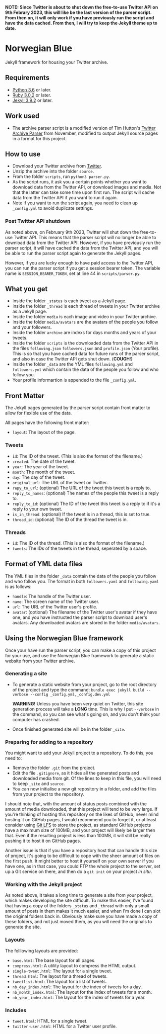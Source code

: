 **NOTE: Since Twitter is about to shut down the free-to-use Twitter API on 9th Febrary 2023, this will like be the last version of the parser script. From then on, it will only work if you have previously run the script and have the data cached. From then, I will try to keep the Jekyll theme up to date.**

# Norwegian Blue

Jekyll framework for housing your Twitter archive.

## Requirements

* [Python 3.6](https://www.python.org) or later.
* [Ruby 3.0.2](https://www.ruby-lang.org/en/) or later.
* [Jekyll 3.9.2](https://jekyllrb.com/news/2022/03/27/jekyll-3-9-2-released/) or later.

## Work used

* The archive parser script is a modified version of Tim Hutton's [Twitter Archive Parser](https://github.com/timhutton/twitter-archive-parser) from November, modified to output Jekyll source pages in a format for this project.

## How to use

* Download your Twitter archive from [Twitter](https://twitter.com/settings/your_twitter_data).
* Unzip the archive into the folder `source`.
* From the folder `scripts`, run `python3 parser.py`.
* As the script runs, it ask you a certain points whether you want to download data from the Twitter API, or download images and media. Not that the latter can take some time upon first run. The script will cache data from the Twitter API if you want to run it again.
* Note if you want to run the script again, you need to clean up `_config.yml` to avoid duplicate settings.

### Post Twitter API shutdown
As noted above, on February 9th 2023, Twitter will shut down the free-to-use Twitter API. This means that the parser script will no longer be able to download data from the Twitter API. However, if you have previously run the parser script, it will have cached the data from the Twitter API, and you will be able to run the parser script again to generate the Jekyll pages.

However, if you are lucky enough to have paid access to the Twitter API, you can run the parser script if you get a session bearer token. The variable name is `SESSION_BEARER_TOKEN`, set at line 44 in `scripts/parser.py`.

## What you get

* Inside the folder `_status` is each tweet as a Jekyll page.
* Inside the folder `_thread` is each thread of tweets in your Twitter archive as a Jekyll page.
* Inside the folder `media` is each image and video in your Twitter archive.
* Inside the folder `media/avatars` are the avatars of the people you follow and your followers.
* Inside the folder `archive` are indexs for days months and years of your tweets.
* Inside the folder `scripts` is the downloaded data from the Twitter API in the files `following.json`  `followers.json` and `profile.json` (Your profile). This is so that you have cached data for future runs of the parser script, and also in case the Twitter API gets shut down. (**COUGH**!)
* Inside the folder `_data` are the YML files `following.yml` and `followers.yml` which contain the data of the people you follow and who follow you.
* Your profile informartion is appended to the file `_config.yml`.

## Front Matter

The Jekyll pages generated by the parser script contain front matter to allow for flexible use of the data.

All pages have the following front matter:

* `layout`: The layout of the page.

### Tweets

* `id`: The ID of the tweet. (This is also the format of the filename.)
* `created`: The date of the tweet.
* `year`: The year of the tweet.
* `month`: The month of the tweet.
* `day`: The day of the tweet.
* `original_url`: The URL of the tweet on Twitter.
* `repy_to_url`: (optional) The URL of the tweet this tweet is a reply to.
* `reply_to_names`: (optional) The names of the people this tweet is a reply to.
* `reply_to_id`: (optional) The ID of the tweet this tweet is a reply to if it's a reply to your own tweet.
* `is_in_thread`: (optional) If the tweet is in a thread, this is set to true.
* `thread_id`: (optional) The ID of the thread the tweet is in.

### Threads

* `id`: The ID of the thread. (This is also the format of the filename.)
* `tweets`: The IDs of the tweets in the thread, seperated by a space.

## Format of YML data files

The YML files in the folder `_data` contain the data of the people you follow and who follow you. The format in both `followers.yaml` and `following.yaml` is as follows:

* `handle`: The handle of the Twitter user.
* `name`: The screen name of the Twitter user.
* `url`: The URL of the Twitter user's profile.
* `avatar`: (optional) The filename of the Twitter user's avatar if they have one, and you have instructed the parser script to download user's avatars. Any downloaded avatars are stored in the folder `media/avatars`.

## Using the Norwegian Blue framework

Once your have run the parser script, you can make a copy of this project for your use, and use the Norwegian Blue framework to generate a static website from your Twitter archive.

### Generating a site

* To generate a static website from your project, go to the root directory of the project and type the command:
  `bundle exec jekyll build --verbose --config _config.yml,_config.dev.yml`

  **WARNING!** Unless you have been *very* quiet on Twitter, this site generation process will take a **LONG** time. This is why I put `--verbose` in the command, so you can see what's going on, and you don't think your computer has crashed.
* Once finished generated site will be in the folder `_site`.

### Preparing for adding to a repository

You might want to add your Jekyll project to a repository. To do this, you need to:

* Remove the folder `.git` from the project.
* Edit the file `.gitignore`, as it hides all the generated posts and downloaded media from git. Of the lines to keep in this file, you will need to keep `_site` and `source`.
* You can now initialise a new git repository in a folder, and add the files from your project to the repository.

I should note that, with the amount of status posts combined with the amount of media downloaded, that this project will tend to be very large. If you're thinking of hosting this repository on the likes of GitHub, never mind hosting it on GitHub pages, I would recommend you to forget it, or at least consider using [Git LFS](https://git-lfs.github.com) to store the project, as standard GitHub projects have a maximum size of 100MB, and your project will likely be larger then that. Even if the resulting project is less than 100MB, it will still be really pushing it to host it on GitHub pages.

Another issue is that if you have a repository host that can handle this size of project, it's going to be difficult to cope with the sheer amount of files on the first push. It might better to host it yourself on your own server if you have one, as in that case, you could FTP the whole project to the server, set up a Git service on there, and then do a `git init` on your project *in situ*.

### Working with the Jekyll project

As noted above, it takes a long time to generate a site from your project, which makes developing the site difficult. To make this easier, I've found that having a copy of the folders `_status` and `_thread` with only a small amount of posts in them makes it much easier, and when I'm done I can slot the original folders back in. Obviously make sure you have made a copy of these folders, and not just moved them, as you will need the originals to generate the site.

### Layouts

The folllowing layouts are provided:
* `base.html`: The base layout for all pages.
* `compress.html`: A utility layout to compress the HTML output.
* `single-tweet.html`: The layout for a single tweet.
* `thread.html`: The layout for a thread of tweets.
* `tweetlist.html`: The layout for a list of tweets.
* `nb_day_index.html`: The layout for the index of tweets for a day.
* `nb_month_index.html`: The layout for the index of tweets for a month.
* `nb_year_index.html`: The layout for the index of tweets for a year.

### Includes
* `tweet.html`: HTML for a single tweet.
* `twitter-user.html`: HTML for a Twitter user profile.
